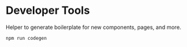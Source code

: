# Developer Tools

Helper to generate boilerplate for new components, pages, and more.

```zsh
npm run codegen
```
